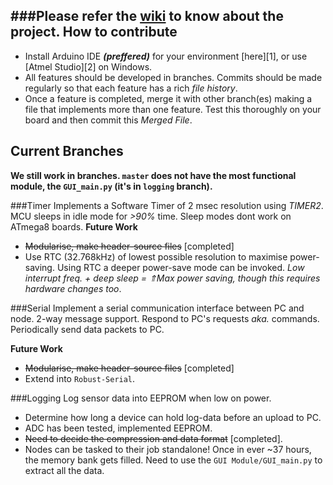 ###Please refer the [wiki](https://github.com/arrow-/wsn-amrita/wiki) to know about the project.
How to contribute
----------------------
- Install Arduino IDE ***(preffered)*** for your environment [here][1], or use [Atmel Studio][2] on Windows.
- All features should be developed in branches. Commits should be made regularly so that each feature has a rich *file history*.
- Once a feature is completed, merge it with other branch(es) making a file that implements more than one feature. Test this thoroughly on your board and then commit this *Merged File*.

Current Branches
----------------
**We still work in branches. `master` does not have the most functional module, the `GUI_main.py` (it's in `logging` branch).**

###Timer
Implements a Software Timer of 2 msec resolution using *TIMER2*. MCU sleeps in idle mode for *>90%* time. Sleep modes dont work on ATmega8 boards.
**Future Work**

* ~~Modularise, make header-source files~~ [completed]
* Use RTC (32.768kHz) of lowest possible resolution to maximise power-saving. Using RTC a deeper power-save mode can be invoked. *Low interrupt freq. + deep sleep = ⇑Max power saving, though this requires hardware changes too*.

###Serial
Implement a serial communication interface between PC and node. 2-way message support. Respond to PC's requests *aka.* commands. Periodically send data packets to PC.

**Future Work**
* ~~Modularise, make header-source files~~ [completed]
* Extend into `Robust-Serial`.

###Logging
Log sensor data into EEPROM when low on power.
* Determine how long a device can hold log-data before an upload to PC.
* ADC has been tested, implemented EEPROM.
* ~~Need to decide the compression and data format~~ [completed].
* Nodes can be tasked to their job standalone! Once in ever ~37 hours, the memory bank gets filled. Need to use the `GUI Module/GUI_main.py` to extract all the data.